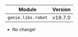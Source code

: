 | Module                  | Version       |
| ------------------------|:-------------:|
| ``genie.libs.robot``    |     v19.7.0   |

* No change!